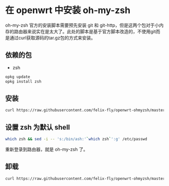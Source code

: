 # 在 openwrt 中安装 oh-my-zsh

oh-my-zsh 官方的安装脚本需要预先安装 git 和 git-http，但是这两个包对于小内存的路由器来说实在是太大了。此处的脚本是基于官方脚本改造的，不使用git而是通过curl获取源码的tar.gz包的方式来安装。

## 依赖的包

* zsh

```bash
opkg update
opkg install zsh
```

## 安装

```bash
curl https://raw.githubusercontent.com/felix-fly/openwrt-ohmyzsh/master/install.sh | sh
```

## 设置 zsh 为默认 shell

```bash
which zsh && sed -i -- 's:/bin/ash:'`which zsh`':g' /etc/passwd
```

重新登录到路由器，就是 oh-my-zsh 了。

## 卸载

```bash
curl https://raw.githubusercontent.com/felix-fly/openwrt-ohmyzsh/master/uninstall.sh | sh
```
